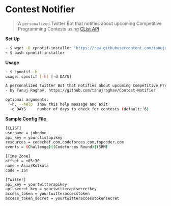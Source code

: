 # Contest Notifier

> A `personalized` Twitter Bot that notifies about upcoming Competitive Programming Contests using [CList API](https://clist.by)

**Set Up**

```bash
~ $ wget -O cpnotif-installer "https://raw.githubusercontent.com/tanujraghav/Contest-Notifier/master/install"
~ $ bash cpnotif-installer
```

**Usage**

```bash
~ $ cpnotif -h
usage: cpnotif [-h] [-d DAYS]

A personalized Twitter Bot that notifies about upcoming Competitive Programming Contests using CList API
- by Tanuj Raghav, https://github.com/tanujraghav/Contest-Notifier

optional arguments:
  -h, --help  show this help message and exit
  -d DAYS     number of days to check for contests (default: 6)
```

**Sample Config File**

```bash
[CLIST]
username = johndoe
api_key = yourclistapikey
resources = codechef.com,codeforces.com,topcoder.com
events = (Challenge)|(Codeforces Round)|(SRM)

[Time Zone]
offset = +05:30
name = Asia/Kolkata
code = IST

[Twitter]
api_key = yourtwitterapikey
api_secret_key = yourtwitterapisecretkey
access_token = yourtwitteraccesstoken
access_token_secret = yourtwitteraccesstokensecret
```
